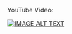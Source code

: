 YouTube Video:

[![IMAGE ALT TEXT](http://img.youtube.com/vi/z4TWtWnFUfA/0.jpg)](http://www.youtube.com/watch?v=z4TWtWnFUfA "pigeonMMS")

